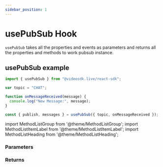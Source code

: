 ```yaml
---
sidebar_position: 1
---
```


# usePubSub Hook

`usePubSub` takes all the properties and events as parameters and returns all the properties and methods to work pubsub instance.

## usePubSub example

```jsx title="usePubSub react hook"
import { usePubSub } from "@videosdk.live/react-sdk";

var topic = "CHAT";

function onMessageReceived(message) {
  console.log("New Message:", message);
}

const { publish, messages } = usePubSub({ topic, onMessageReceived });
```

import MethodListGroup from '@theme/MethodListGroup';
import MethodListItemLabel from '@theme/MethodListItemLabel';
import MethodListHeading from '@theme/MethodListHeading';

### Parameters

<MethodListGroup>
  <MethodListItemLabel name="__namedParameters" option={"required"} type={"object"} >
    <MethodListGroup>
      <MethodListHeading heading="Parameters" />
      <MethodListItemLabel name="topic" option={"required"} type={"String"} />
      <MethodListItemLabel name="onMessageReceived" option={"optional"} type={"event"} />
    </MethodListGroup>
  </MethodListItemLabel>
</MethodListGroup>

### Returns

<MethodListGroup>
  <MethodListItemLabel name="__returns" option={"required"} type={"object"} >
    <MethodListGroup>
      <MethodListHeading heading="Returns" />
      <MethodListItemLabel name="publish(message: string, options: object)" type={"function"} />
      <MethodListItemLabel name="messages" type={"[object]"} />
    </MethodListGroup>
  </MethodListItemLabel>
</MethodListGroup>
